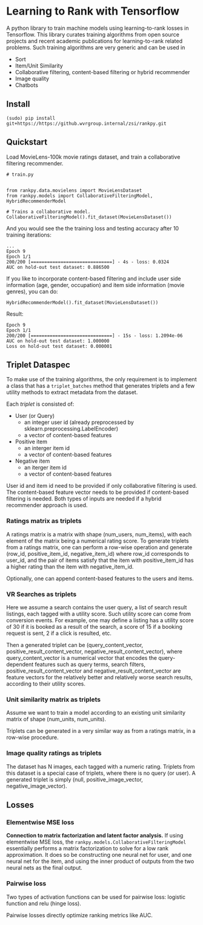# Learning to Rank with Tensorflow

A python library to train machine models using learning-to-rank losses in Tensorflow. 
This library curates training algorithms from open source projects and recent academic publications for learning-to-rank related problems. Such training algorithms are very generic and can be used in

- Sort
- Item/Unit Similarity
- Collaborative filtering, content-based filtering or hybrid recommender
- Image quality
- Chatbots



## Install

```
(sudo) pip install git+https://https://github.wvrgroup.internal/zsi/rankpy.git
```

## Quickstart

Load MovieLens-100k movie ratings dataset, and train a collaborative filtering recommender.

```
# train.py


from rankpy.data.movielens import MovieLensDataset
from rankpy.models import CollaborativeFilteringModel, HybridRecommenderModel

# Trains a collaborative model.
CollaborativeFilteringModel().fit_dataset(MovieLensDataset())
```

And you would see the the training loss and testing accuracy after 10 training iterations:

```
...
Epoch 9
Epoch 1/1
200/200 [==============================] - 4s - loss: 0.0324
AUC on hold-out test dataset: 0.886500
```


If you like to incorporate content-based filtering and include user side information (age, gender, occupation) and item side information (movie genres), you can do:

```
HybridRecommenderModel().fit_dataset(MovieLensDataset())
```

Result:

```
Epoch 9
Epoch 1/1
200/200 [==============================] - 15s - loss: 1.2094e-06
AUC on hold-out test dataset: 1.000000
Loss on hold-out test dataset: 0.000001
```

## Triplet Dataspec

To make use of the training algorithms, the only requirement is to implement a class that has a `triplet_batches` method that generates triplets and a few utility methods to extract metadata from the dataset.

Each *triplet* is consisted of:

- User (or Query)
	- an integer user id (already preprocessed by sklearn.preprocessing.LabelEncoder)
	- a vector of content-based features
- Positive item
	- an interger item id
	- a vector of content-based features
- Negative item
	- an iterger item id
	- a vector of content-based features

User id and item id need to be provided if only collaborative filtering is used. The content-based feature vector needs to be provided if content-based filtering is needed. Both types of inputs are needed if a hybrid recommender approach is used.

### Ratings matrix as triplets

A ratings matrix is a matrix with shape (num_users, num_items), with each element of the matrix being a numerical rating score. To generate triplets from a ratings matrix, one can perform a row-wise operation and generate (row_id, positive_item_id, negative_item_id) where row_id corresponds to user_id, and the pair of items satisfy that the item with positive_item_id has a higher rating than the item with negative_item_id.

Optionally, one can append content-based features to the users and items.

### VR Searches as triplets

Here we assume a search contains the user query, a list of search result listings, each tagged with a utility score. Such utility score can come from conversion events. For example, one may define a listing has a utility score of 30 if it is booked as a result of the search, a score of 15 if a booking request is sent, 2 if a click is resulted, etc.

Then a generated triplet can be (query_content_vector, positive_result_content_vector, negative_result_content_vector), where query_content_vector is a numerical vector that encodes the query-dependent features such as query terms, search filters, positive_result_content_vector and negative_result_content_vector are feature vectors for the relatively better and relatively worse search results, according to their utility scores.

### Unit similarity matrix as triplets

Assume we want to train a model according to an existing unit similarity matrix of shape (num_units, num_units).

Triplets can be generated in a very similar way as from a ratings matrix, in a row-wise procedure.

### Image quality ratings as triplets

The dataset has N images, each tagged with a numeric rating. Triplets from this dataset is a special case of triplets, where there is no query (or user). A generated triplet is simply (null, positive_image_vector, negative_image_vector).


## Losses

### Elementwise MSE loss

**Connection to matrix factorization and latent factor analysis.** If using elementwise MSE loss, the `rankpy.models.CollaborativeFilteringModel` essentially performs a matrix factorization to solve for a low rank approximation. It does so be constructing one neural net for user, and one neural net for the item, and using the inner product of outputs from the two neural nets as the final output.

### Pairwise loss

Two types of activation functions can be used for pairwise loss: logistic function and relu (hinge loss).

Pairwise losses directly optimize ranking metrics like AUC.
